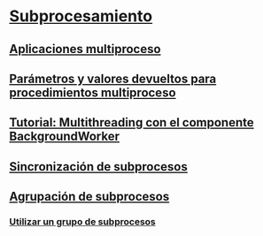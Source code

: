 # [Subprocesamiento](index.md)
## [Aplicaciones multiproceso](multithreaded-applications.md)
## [Parámetros y valores devueltos para procedimientos multiproceso](parameters-and-return-values-for-multithreaded-procedures.md)
## [Tutorial: Multithreading con el componente BackgroundWorker](walkthrough-multithreading-with-the-backgroundworker-component.md)
## [Sincronización de subprocesos](thread-synchronization.md)
## [Agrupación de subprocesos](thread-pooling.md)
### [Utilizar un grupo de subprocesos](how-to-use-a-thread-pool.md)
